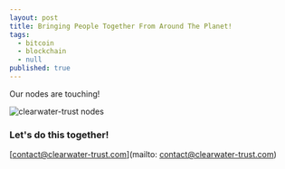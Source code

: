 ```yaml
---
layout: post
title: Bringing People Together From Around The Planet!
tags:
  - bitcoin
  - blockchain
  - null
published: true
---
```

Our nodes are touching!

![clearwater-trust nodes]({{site.baseurl}}/img/bitcoin-nodes.gif)

### Let's do this together!

[contact@clearwater-trust.com](mailto: contact@clearwater-trust.com)
